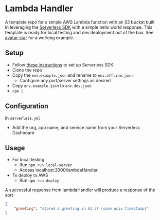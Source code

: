 # Lambda Handler

A template repo for a simple AWS Lambda function with an S3 bucket built in leveraging the [Serverless SDK](https://serverless.com) with a simple hello world response.  This template is ready for local testing and dev deployment out of the box.  See [avatar-star](https://github.com/acolytec3/avatar-star) for a working example.

## Setup

- Follow [these instructions](https://www.serverless.com/framework/docs/getting-started/) to set up Serverless SDK
- Clone the repo
- Copy the `env.example.json` and rename to `env.offline.json`
    - Configure any port/server settings as desired
- Copy `env.example.json` to `env.dev.json` 
- `npm i`

## Configuration

In `serverless.yml`
- Add the org, app name, and service name from your Serverless Dashboard

## Usage

- For local testing
    - Run `npm run local-server`
    - Access localhost:3000/lambdaHandler 
- To deploy to AWS
    - Run `npm run deploy`

A successful response from lambdaHandler will produce a response of the sort 
```json
{
    "greeting": "stored a greeting in S3 at {some unix timestamp}" 
}
```
